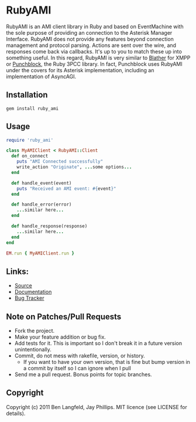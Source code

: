 # RubyAMI
RubyAMI is an AMI client library in Ruby and based on EventMachine with the sole purpose of providing an connection to the Asterisk Manager Interface. RubyAMI does not provide any features beyond connection management and protocol parsing. Actions are sent over the wire, and responses come back via callbacks. It's up to you to match these up into something useful. In this regard, RubyAMI is very similar to [Blather](https://github.com/sprsquish/blather) for XMPP or [Punchblock](https://github.com/adhearsion/punchblock), the Ruby 3PCC library. In fact, Punchblock uses RubyAMI under the covers for its Asterisk implementation, including an implementation of AsyncAGI.

## Installation
    gem install ruby_ami

## Usage
```ruby
require 'ruby_ami'

class MyAMIClient < RubyAMI::Client
  def on_connect
    puts "AMI Connected successfully"
    write_action "Originate", ...some options...
  end

  def handle_event(event)
    puts "Received an AMI event: #{event}"
  end

  def handle_error(error)
    ...similar here...
  end

  def handle_response(response)
    ...similar here...
  end
end

EM.run { MyAMIClient.run }
```

## Links:
* [Source](https://github.com/adhearsion/ruby_ami)
* [Documentation](http://rdoc.info/github/adhearsion/ruby_ami/master/frames)
* [Bug Tracker](https://github.com/adhearsion/ruby_ami/issues)

## Note on Patches/Pull Requests

* Fork the project.
* Make your feature addition or bug fix.
* Add tests for it. This is important so I don't break it in a future version unintentionally.
* Commit, do not mess with rakefile, version, or history.
  * If you want to have your own version, that is fine but bump version in a commit by itself so I can ignore when I pull
* Send me a pull request. Bonus points for topic branches.

## Copyright

Copyright (c) 2011 Ben Langfeld, Jay Phillips. MIT licence (see LICENSE for details).
